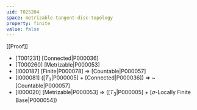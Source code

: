 ```yaml
---
uid: T025204
space: metrizable-tangent-disc-topology
property: finite
value: false
---
```

[[Proof]]

* [T001231] [Connected|P000036]
* [T000260] [Metrizable|P000053]
* [I000187] [Finite|P000078] => [Countable|P000057]
* [I000081] ([$T_3$|P000005] + [Connected|P000036]) => ~[Countable|P000057]
* [I000020] [Metrizable|P000053] => ([$T_3$|P000005] + [$\sigma$-Locally Finite Base|P000054])

